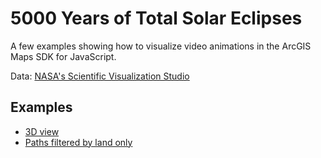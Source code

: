 # 5000 Years of Total Solar Eclipses

A few examples showing how to visualize video animations in the ArcGIS Maps SDK for JavaScript.

Data: [NASA's Scientific Visualization Studio](https://svs.gsfc.nasa.gov/5236/#section_credits)

## Examples

- [3D view](https://ekenes.github.io/esri-js-samples/media-layer/eclipse/3d.html)
- [Paths filtered by land only](https://ekenes.github.io/esri-js-samples/media-layer/eclipse/2d-effect.html)
